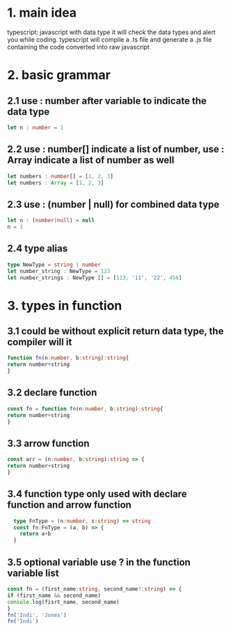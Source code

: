 # 1. main idea
  typescript: javascript with data type
  it will check the data types and alert you while coding.
  typescript will compile a .ts file and generate a .js file containing the code converted into raw javascript
# 2. basic grammar
  ## 2.1 use : number after variable to indicate the data type
  ```Typescript
  let n : number = 1
  ```
  ## 2.2 use : number[] indicate a list of number, use : Array indicate a list of number as well
  ```Typescript
  let numbers : number[] = [1, 2, 3]
  let numbers : Array = [1, 2, 3]
  ```
  ## 2.3 use : (number | null) for combined data type
  ```Typescript
  let n : (number|null) = null
  n = 1
  ```
  ## 2.4 type alias
  ```Typescript
  type NewType = string | number
  let number_string : NewType = 123
  let number_strings : NewType [] = [123, '11', '22', 456]
  ```
# 3. types in function 
  ## 3.1 could be without explicit return data type, the compiler will it
  ```Typescript
function fn(n:number, b:string):string{
  return number+string
}
  ```
  ## 3.2 declare function
  ```Typescript
const fn = function fn(n:number, b:string):string{
  return number+string
}
  ```
  ## 3.3 arrow function
  ```Typescript
const arr = (n:number, b:string):string => {
  return number+string
}
  ```
  ## 3.4 function type only used with declare function and arrow function
```typescript
  type FnType = (n:number, s:string) => string
  const fn:FnType = (a, b) => {
    return a+b
  }
```
  ## 3.5 optional variable use ? in the function variable list
  ```Typescript
const fn = (first_name:string, second_name?:string) => {
  if (first_name && second_name)
  console.log(fisrt_name, second_name)
}
fn('Indi', 'Jones')
fn('Indi')
  ```
